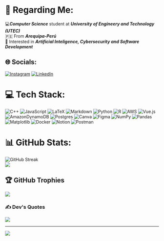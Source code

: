 # 💫 Regarding Me:
💻<b><i>Computer Science</i></b> student at <b><i>University of Engineery and Technology (UTEC)</i></b><br> 🇵🇪  From <b><i>Arequipa-Perú</i></b><br>🚀 Interested in <b><i>Artificial Inteligence, Cybersecurity and Software Development</i></b><br>


## 🌐 Socials:
[![Instagram](https://img.shields.io/badge/Instagram-%23E4405F.svg?logo=Instagram&logoColor=white)](https://instagram.com/fabryzzio_mt) [![LinkedIn](https://img.shields.io/badge/LinkedIn-%230077B5.svg?logo=linkedin&logoColor=white)](https://linkedin.com/in/linkedin.com/in/fabryzzio-jossue-meza-torres-a3a853302) 

# 💻 Tech Stack:
![C++](https://img.shields.io/badge/c++-%2300599C.svg?style=for-the-badge&logo=c%2B%2B&logoColor=white) ![JavaScript](https://img.shields.io/badge/javascript-%23323330.svg?style=for-the-badge&logo=javascript&logoColor=%23F7DF1E) ![LaTeX](https://img.shields.io/badge/latex-%23008080.svg?style=for-the-badge&logo=latex&logoColor=white) ![Markdown](https://img.shields.io/badge/markdown-%23000000.svg?style=for-the-badge&logo=markdown&logoColor=white) ![Python](https://img.shields.io/badge/python-3670A0?style=for-the-badge&logo=python&logoColor=ffdd54) ![R](https://img.shields.io/badge/r-%23276DC3.svg?style=for-the-badge&logo=r&logoColor=white) ![AWS](https://img.shields.io/badge/AWS-%23FF9900.svg?style=for-the-badge&logo=amazon-aws&logoColor=white) ![Vue.js](https://img.shields.io/badge/vue.js-%2335495e.svg?style=for-the-badge&logo=vuedotjs&logoColor=%234FC08D) ![AmazonDynamoDB](https://img.shields.io/badge/Amazon%20DynamoDB-4053D6?style=for-the-badge&logo=Amazon%20DynamoDB&logoColor=white) ![Postgres](https://img.shields.io/badge/postgres-%23316192.svg?style=for-the-badge&logo=postgresql&logoColor=white) ![Canva](https://img.shields.io/badge/Canva-%2300C4CC.svg?style=for-the-badge&logo=Canva&logoColor=white) ![Figma](https://img.shields.io/badge/figma-%23F24E1E.svg?style=for-the-badge&logo=figma&logoColor=white) ![NumPy](https://img.shields.io/badge/numpy-%23013243.svg?style=for-the-badge&logo=numpy&logoColor=white) ![Pandas](https://img.shields.io/badge/pandas-%23150458.svg?style=for-the-badge&logo=pandas&logoColor=white) ![Matplotlib](https://img.shields.io/badge/Matplotlib-%23ffffff.svg?style=for-the-badge&logo=Matplotlib&logoColor=black) ![Docker](https://img.shields.io/badge/docker-%230db7ed.svg?style=for-the-badge&logo=docker&logoColor=white) ![Notion](https://img.shields.io/badge/Notion-%23000000.svg?style=for-the-badge&logo=notion&logoColor=white) ![Postman](https://img.shields.io/badge/Postman-FF6C37?style=for-the-badge&logo=postman&logoColor=white)
# 📊 GitHub Stats:
![GitHub Streak](https://streak-stats.demolab.com?user=Fabryzzio-Meza-Torres&theme=highcontrast&date_format=M%20j%5B%2C%20Y%5D)<br/>
![](https://github-readme-stats.vercel.app/api/top-langs/?username=Fabryzzio-Meza-Torres&theme=dark&hide_border=false&include_all_commits=true&count_private=false&layout=compact)

## 🏆 GitHub Trophies
![](https://github-profile-trophy.vercel.app/?username=Fabryzzio-Meza-Torres&theme=radical&no-frame=false&no-bg=true&margin-w=4)

### ✍️ Dev's Quotes
![](https://quotes-github-readme.vercel.app/api?type=horizontal&theme=radical)

---
[![](https://visitcount.itsvg.in/api?id=Fabryzzio-Meza-Torres&icon=2&color=4)](https://visitcount.itsvg.in)

<!-- Proudly created with GPRM ( https://gprm.itsvg.in ) -->
